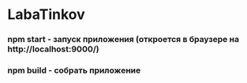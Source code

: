 # LabaTinkov

### npm start - запуск приложения (откроется в браузере на http://localhost:9000/)

### npm build - собрать приложение